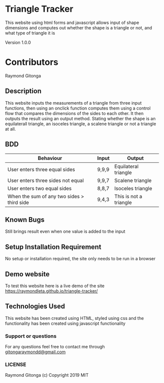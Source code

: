 # Triangle Tracker

This website using html forms and javascript allows input of shape dimensions
and computes out whether the shape is a triangle or not, and what type of triangle it is

Version 1.0.0

# Contributors
Raymond Gitonga

## Description
This website inputs the measurements of a triangle from three input functions, then using an onclick function computes them using a control flow that compares the dimensions of the sides to each other. It then outputs the result using an output method. Stating whether the shape is an equilaterall triangle, an isoceles triangle, a scalene triangle or not a triangle at all.

## BDD
|Behaviour   	|  Input  	|   Output	|   	
|---	|---	|---	|
|User enters three equal sides   	|  9,9,9 	|Equilateral triangle|   	
|   User enters three sides not equal 	| 9,9,7  	|   Scalene triangle	|   
|  User enters two equal sides 	|  8,8,7 	|  Isoceles triangle 	|   	
|When the sum of any two sides > third side|9,4,3 | This is not a triangle |

## Known Bugs
Still brings result even when one value is added to the input
## Setup Installation Requirement
No setup or installation required, the site only needs to be run in a browser

## Demo website

To test this website here is a live demo of the site https://raymondleta.github.io/triangle-tracker/

## Technologies Used
This website has been created using HTML, styled using css and the functionality has been created using javascript functionality

### Support or questions
For any questions feel free to contact me through gitongaraymondd@gmail.com

### LICENSE
Raymond Gitonga (c) Copyright 2019
MIT
